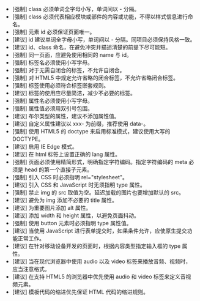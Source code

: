 
* [强制] class 必须单词全字母小写，单词间以 - 分隔。
* [强制] class 必须代表相应模块或部件的内容或功能，不得以样式信息进行命名。
* [强制] 元素 id 必须保证页面唯一。
* [建议] id 建议单词全字母小写，单词间以 - 分隔。同项目必须保持风格一致。
* [建议] id、class 命名，在避免冲突并描述清楚的前提下尽可能短。
* [强制] 同一页面，应避免使用相同的 name 与 id。
* [强制] 标签名必须使用小写字母。
* [强制] 对于无需自闭合的标签，不允许自闭合。
* [强制] 对 HTML5 中规定允许省略的闭合标签，不允许省略闭合标签。
* [强制] 标签使用必须符合标签嵌套规则。
* [建议] 标签的使用应尽量简洁，减少不必要的标签。
* [强制] 属性名必须使用小写字母。
* [强制] 属性值必须用双引号包围。
* [建议] 布尔类型的属性，建议不添加属性值。
* [建议] 自定义属性建议以 xxx- 为前缀，推荐使用 data-。
* [强制] 使用 HTML5 的 doctype 来启用标准模式，建议使用大写的 DOCTYPE。
* [建议] 启用 IE Edge 模式。
* [建议] 在 html 标签上设置正确的 lang 属性。
* [强制] 页面必须使用精简形式，明确指定字符编码。指定字符编码的 meta 必须是 head 的第一个直接子元素。
* [强制] 引入 CSS 时必须指明 rel="stylesheet"。
* [建议] 引入 CSS 和 JavaScript 时无须指明 type 属性。
* [强制] 禁止 img 的 src 取值为空。延迟加载的图片也要增加默认的 src。
* [建议] 避免为 img 添加不必要的 title 属性。
* [建议] 为重要图片添加 alt 属性。
* [建议] 添加 width 和 height 属性，以避免页面抖动。
* [强制] 使用 button 元素时必须指明 type 属性值。
* [建议] 当使用 JavaScript 进行表单提交时，如果条件允许，应使原生提交功能正常工作。
* [建议] 在针对移动设备开发的页面时，根据内容类型指定输入框的 type 属性。
* [建议] 当在现代浏览器中使用 audio 以及 video 标签来播放音频、视频时，应当注意格式。
* [建议] 在支持 HTML5 的浏览器中优先使用 audio 和 video 标签来定义音视频元素。
* [建议] 模板代码的缩进优先保证 HTML 代码的缩进规则。